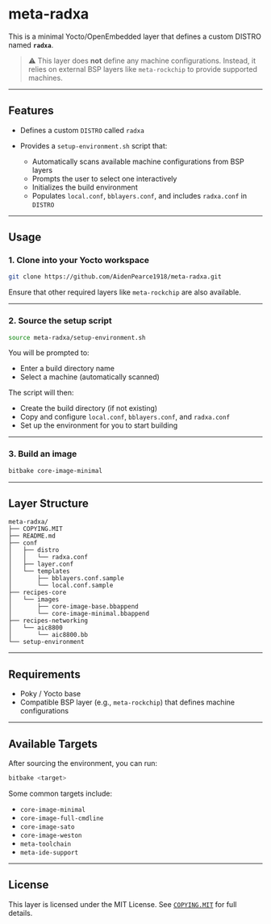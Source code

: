 # meta-radxa

This is a minimal Yocto/OpenEmbedded layer that defines a custom DISTRO named **`radxa`**.

> ⚠️ This layer does **not** define any machine configurations.
> Instead, it relies on external BSP layers like `meta-rockchip` to provide supported machines.

---

## Features

* Defines a custom `DISTRO` called `radxa`
* Provides a `setup-environment.sh` script that:

  * Automatically scans available machine configurations from BSP layers
  * Prompts the user to select one interactively
  * Initializes the build environment
  * Populates `local.conf`, `bblayers.conf`, and includes `radxa.conf` in `DISTRO`

---

## Usage

### 1. Clone into your Yocto workspace

```bash
git clone https://github.com/AidenPearce1918/meta-radxa.git
```

Ensure that other required layers like `meta-rockchip` are also available.

---

### 2. Source the setup script

```bash
source meta-radxa/setup-environment.sh
```

You will be prompted to:

* Enter a build directory name
* Select a machine (automatically scanned)

The script will then:

* Create the build directory (if not existing)
* Copy and configure `local.conf`, `bblayers.conf`, and `radxa.conf`
* Set up the environment for you to start building

---

### 3. Build an image

```bash
bitbake core-image-minimal
```

---

## Layer Structure

```
meta-radxa/
├── COPYING.MIT
├── README.md
├── conf
│   ├── distro
│   │   └── radxa.conf
│   ├── layer.conf
│   └── templates
│       ├── bblayers.conf.sample
│       └── local.conf.sample
├── recipes-core
│   └── images
│       ├── core-image-base.bbappend
│       └── core-image-minimal.bbappend
├── recipes-networking
│   └── aic8800
│       └── aic8800.bb
└── setup-environment
```

---

## Requirements

* Poky / Yocto base
* Compatible BSP layer (e.g., `meta-rockchip`) that defines machine configurations

---

## Available Targets

After sourcing the environment, you can run:

```bash
bitbake <target>
```

Some common targets include:

* `core-image-minimal`
* `core-image-full-cmdline`
* `core-image-sato`
* `core-image-weston`
* `meta-toolchain`
* `meta-ide-support`

---

## License

This layer is licensed under the MIT License.
See [`COPYING.MIT`](COPYING.MIT) for full details.

